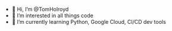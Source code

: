 - 👋 Hi, I’m @TomHolroyd
- 👀 I’m interested in all things code
- 🌱 I’m currently learning Python, Google Cloud, CI/CD dev tools

<!---
TomHolroyd/TomHolroyd is a ✨ special ✨ repository because its `README.md` (this file) appears on your GitHub profile.
You can click the Preview link to take a look at your changes.
--->
